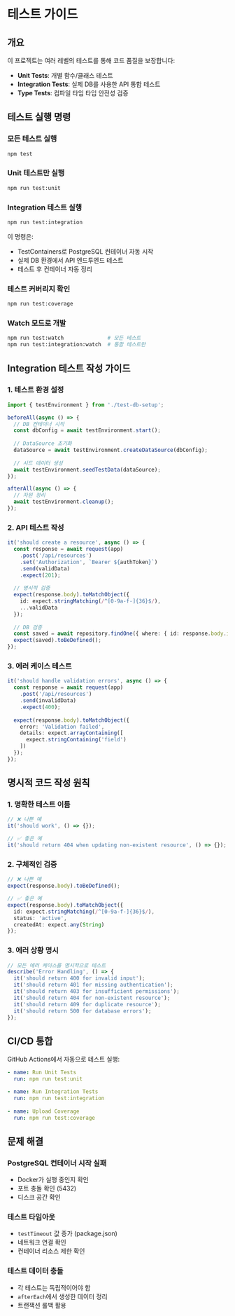 # 테스트 가이드

## 개요

이 프로젝트는 여러 레벨의 테스트를 통해 코드 품질을 보장합니다:
- **Unit Tests**: 개별 함수/클래스 테스트
- **Integration Tests**: 실제 DB를 사용한 API 통합 테스트
- **Type Tests**: 컴파일 타임 타입 안전성 검증

## 테스트 실행 명령

### 모든 테스트 실행
```bash
npm test
```

### Unit 테스트만 실행
```bash
npm run test:unit
```

### Integration 테스트 실행
```bash
npm run test:integration
```

이 명령은:
- TestContainers로 PostgreSQL 컨테이너 자동 시작
- 실제 DB 환경에서 API 엔드투엔드 테스트
- 테스트 후 컨테이너 자동 정리

### 테스트 커버리지 확인
```bash
npm run test:coverage
```

### Watch 모드로 개발
```bash
npm run test:watch              # 모든 테스트
npm run test:integration:watch  # 통합 테스트만
```

## Integration 테스트 작성 가이드

### 1. 테스트 환경 설정
```typescript
import { testEnvironment } from './test-db-setup';

beforeAll(async () => {
  // DB 컨테이너 시작
  const dbConfig = await testEnvironment.start();
  
  // DataSource 초기화
  dataSource = await testEnvironment.createDataSource(dbConfig);
  
  // 시드 데이터 생성
  await testEnvironment.seedTestData(dataSource);
});

afterAll(async () => {
  // 자원 정리
  await testEnvironment.cleanup();
});
```

### 2. API 테스트 작성
```typescript
it('should create a resource', async () => {
  const response = await request(app)
    .post('/api/resources')
    .set('Authorization', `Bearer ${authToken}`)
    .send(validData)
    .expect(201);
    
  // 명시적 검증
  expect(response.body).toMatchObject({
    id: expect.stringMatching(/^[0-9a-f-]{36}$/),
    ...validData
  });
  
  // DB 검증
  const saved = await repository.findOne({ where: { id: response.body.id } });
  expect(saved).toBeDefined();
});
```

### 3. 에러 케이스 테스트
```typescript
it('should handle validation errors', async () => {
  const response = await request(app)
    .post('/api/resources')
    .send(invalidData)
    .expect(400);
    
  expect(response.body).toMatchObject({
    error: 'Validation failed',
    details: expect.arrayContaining([
      expect.stringContaining('field')
    ])
  });
});
```

## 명시적 코드 작성 원칙

### 1. 명확한 테스트 이름
```typescript
// ❌ 나쁜 예
it('should work', () => {});

// ✅ 좋은 예
it('should return 404 when updating non-existent resource', () => {});
```

### 2. 구체적인 검증
```typescript
// ❌ 나쁜 예
expect(response.body).toBeDefined();

// ✅ 좋은 예
expect(response.body).toMatchObject({
  id: expect.stringMatching(/^[0-9a-f-]{36}$/),
  status: 'active',
  createdAt: expect.any(String)
});
```

### 3. 에러 상황 명시
```typescript
// 모든 에러 케이스를 명시적으로 테스트
describe('Error Handling', () => {
  it('should return 400 for invalid input');
  it('should return 401 for missing authentication');
  it('should return 403 for insufficient permissions');
  it('should return 404 for non-existent resource');
  it('should return 409 for duplicate resource');
  it('should return 500 for database errors');
});
```

## CI/CD 통합

GitHub Actions에서 자동으로 테스트 실행:

```yaml
- name: Run Unit Tests
  run: npm run test:unit

- name: Run Integration Tests
  run: npm run test:integration
  
- name: Upload Coverage
  run: npm run test:coverage
```

## 문제 해결

### PostgreSQL 컨테이너 시작 실패
- Docker가 실행 중인지 확인
- 포트 충돌 확인 (5432)
- 디스크 공간 확인

### 테스트 타임아웃
- `testTimeout` 값 증가 (package.json)
- 네트워크 연결 확인
- 컨테이너 리소스 제한 확인

### 테스트 데이터 충돌
- 각 테스트는 독립적이어야 함
- `afterEach`에서 생성한 데이터 정리
- 트랜잭션 롤백 활용